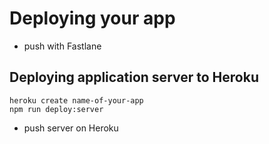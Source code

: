 # Deploying your app

- push with Fastlane

## Deploying application server to Heroku

```
heroku create name-of-your-app
npm run deploy:server
```

- push server on Heroku